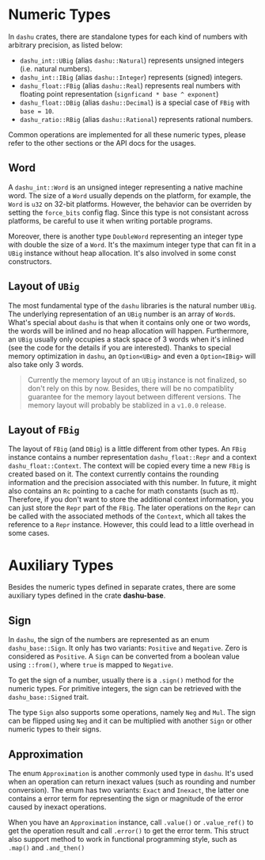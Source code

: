 # Numeric Types

In `dashu` crates, there are standalone types for each kind of numbers with arbitrary precision, as listed below:

- `dashu_int::UBig` (alias `dashu::Natural`) represents unsigned integers (i.e. natural numbers).
- `dashu_int::IBig` (alias `dashu::Integer`) represents (signed) integers.
- `dashu_float::FBig` (alias `dashu::Real`) represents real numbers with floating point representation (`signficand * base ^ exponent`)
- `dashu_float::DBig` (alias `dashu::Decimal`) is a special case of `FBig` with `base = 10`.
- `dashu_ratio::RBig` (alias `dashu::Rational`) represents rational numbers.

Common operations are implemented for all these numeric types, please refer to the other sections or the API docs for the usages.

## Word

A `dashu_int::Word` is an unsigned integer representing a native machine word. The size of a `Word` usually depends on the platform, for example, the `Word` is `u32` on 32-bit platforms. However, the behavior can be overriden by setting the `force_bits` config flag. Since this type is not consistant across platforms, be careful to use it when writing portable programs.

Moreover, there is another type `DoubleWord` representing an integer type with double the size of a `Word`. It's the maximum integer type that can fit in a `UBig` instance without heap allocation. It's also involved in some const constructors.

## Layout of `UBig`

The most fundamental type of the `dashu` libraries is the natural number `UBig`. The underlying representation of an `UBig` number is an array of `Word`s. What's special about `dashu` is that when it contains only one or two words, the words will be inlined and no heap allocation will happen. Furthermore, an `UBig` usually only occupies a stack space of 3 words when it's inlined (see the code for the details if you are interested). Thanks to special memory optimization in `dashu`, an `Option<UBig>` and even a `Option<IBig>` will also take only 3 words.

> Currently the memory layout of an `UBig` instance is not finalized, so don't rely on this by now. Besides, there will be no compatiblity guarantee for the memory layout between different versions. The memory layout will probably be stablized in a `v1.0.0` release.

## Layout of `FBig`

The layout of `FBig` (and `DBig`) is a little different from other types. An `FBig` instance contains a number representation `dashu_float::Repr` and a context `dashu_float::Context`. The context will be copied every time a new `FBig` is created based on it. The context currently contains the rounding information and the precision associated with this number. In future, it might also contains an `Rc` pointing to a cache for math constants (such as π). Therefore, if you don't want to store the additional context information, you can just store the `Repr` part of the `FBig`. The later operations on the `Repr` can be called with the associated methods of the `Context`, which all takes the reference to a `Repr` instance. However, this could lead to a little overhead in some cases.

# Auxiliary Types

Besides the numeric types defined in separate crates, there are some auxiliary types defined in the crate **dashu-base**.

## Sign

In `dashu`, the sign of the numbers are represented as an enum `dashu_base::Sign`. It only has two variants: `Positive` and `Negative`. Zero is considered as `Positive`. A `Sign` can be converted from a boolean value using `::from()`, where `true` is mapped to `Negative`.

To get the sign of a number, usually there is a `.sign()` method for the numeric types. For primitive integers, the sign can be retrieved with the `dashu_base::Signed` trait.

The type `Sign` also supports some operations, namely `Neg` and `Mul`. The sign can be flipped using `Neg` and it can be multiplied with another `Sign` or other numeric types to their signs.

## Approximation

The enum `Approximation` is another commonly used type in `dashu`. It's used when an operation can return inexact values (such as rounding and number conversion). The enum has two variants: `Exact` and `Inexact`, the latter one contains a error term for representing the sign or magnitude of the error caused by inexact operations.

When you have an `Approximation` instance, call `.value()` or `.value_ref()` to get the operation result and call `.error()` to get the error term. This struct also support method to work in functional programming style, such as `.map()` and `.and_then()`
